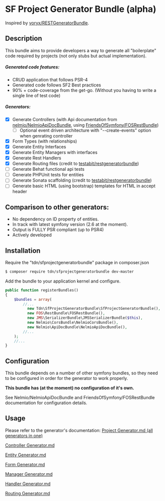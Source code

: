 # SF Project Generator Bundle (alpha)
Inspired by [voryx/RESTGeneratorBundle](https://github.com/voryx/restgeneratorbundle).

## Description
This bundle aims to provide developers a way to generate all "boilerplate" code required by projects (not only stubs but actual implementation).

##### Generated code features:
* CRUD application that follows PSR-4
* Generated code follows SF2 Best practices
* 90% + code-coverage from the get-go. (Without you having to write a single line of test code)

##### Generators:
- [x] Generate Controllers (with Api documentation from [nelmio/NelmioApiDocBundle](https://github.com/nelmio/NelmioApiDocBundle), using [FriendsOfSymfony/FOSRestBundle](https://github.com/FriendsOfSymfony/FOSRestBundle))
  - [ ] Optional event driven architecture with "--create-events" option when genrating controller
- [x] Form Types (with relationships)
- [x]  Generate Entity Interfaces
- [x]  Generate Entity Managers with interfaces
- [x]  Generate Rest Handlers
- [x]  Generate Routing files (credit to [testabit/restgeneratorbundle](https://github.com/testabit/restgeneratorbundle))
- [ ] Generate Behat functional api tests
- [ ] Generate PHPUnit tests for entities
- [ ] Generate Sonata scaffolding (credit to [testabit/restgeneratorbundle](https://github.com/testabit/restgeneratorbundle))
- [ ] Generate basic HTML (using bootstrap) templates for HTML in accept header

## Comparison to other generators:
* No dependency on ID property of entities.
* In track with latest symfony version (2.6 at the moment).
* Output is FULLY PSR compliant (up to PSR4)
* Actively developed

## Installation

Require the "tdn/sfprojectgeneratorbundle" package in composer.json

```bash
$ composer require tdn/sfprojectgeneratorbundle dev-master
```

Add the bundle to your application kernel and configure.

```php
public function registerBundles()
{
    $bundles = array(
        //...
          new Tdn\SfProjectGeneratorBundle\SfProjectGeneratorBundle(),
          new FOS\RestBundle\FOSRestBundle(),
          new JMS\SerializerBundle\JMSSerializerBundle($this),
          new Nelmio\CorsBundle\NelmioCorsBundle(),
          new Nelmio\ApiDocBundle\NelmioApiDocBundle(),
        //...
    );
    //...
}
```

## Configuration

This bundle depends on a number of other symfony bundles, so they need to be configured in order for the generator to work properly.

<b>This bundle has (at the moment) no configuration of it's own.</b>

See Nelmio/NelmioApiDocBundle and FriendsOfSymfony/FOSRestBundle documentation for configuration details.

## Usage
Please refer to the generator's documentation:
[Project Generator.md (all generators in one)]()

[Controller Generator.md]()

[Entity Generator.md]()

[Form Generator.md]()

[Manager Generator.md]()

[Handler Generator.md]()

[Routing Generator.md]()
